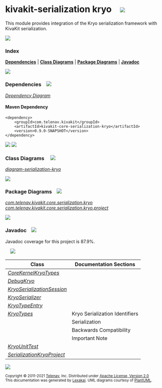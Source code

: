 # kivakit-serialization kryo &nbsp;&nbsp; <img src="https://www.kivakit.org/images/ice-32.png" srcset="https://www.kivakit.org/images/ice-32-2x.png 2x"/>

This module provides integration of the Kryo serialization framework with KivaKit serialization.

<img src="https://www.kivakit.org/images/horizontal-line-512.png" srcset="https://www.kivakit.org/images/horizontal-line-512-2x.png 2x"/>

### Index



[**Dependencies**](#dependencies) | [**Class Diagrams**](#class-diagrams) | [**Package Diagrams**](#package-diagrams) | [**Javadoc**](#javadoc)

<img src="https://www.kivakit.org/images/horizontal-line-512.png" srcset="https://www.kivakit.org/images/horizontal-line-512-2x.png 2x"/>

### Dependencies <a name="dependencies"></a> &nbsp;&nbsp; <img src="https://www.kivakit.org/images/dependencies-32.png" srcset="https://www.kivakit.org/images/dependencies-32-2x.png 2x"/>

[*Dependency Diagram*](https://www.kivakit.org/lexakai/kivakit/kivakit-core/serialization/kryo/documentation/diagrams/dependencies.svg)

#### Maven Dependency

    <dependency>
        <groupId>com.telenav.kivakit</groupId>
        <artifactId>kivakit-core-serialization-kryo</artifactId>
        <version>0.9.0-SNAPSHOT</version>
    </dependency>


<img src="https://www.kivakit.org/images/horizontal-line-128.png" srcset="https://www.kivakit.org/images/horizontal-line-128-2x.png 2x"/>

[//]: # (start-user-text)



[//]: # (end-user-text)

<img src="https://www.kivakit.org/images/horizontal-line-128.png" srcset="https://www.kivakit.org/images/horizontal-line-128-2x.png 2x"/>

### Class Diagrams <a name="class-diagrams"></a> &nbsp; &nbsp; <img src="https://www.kivakit.org/images/diagram-40.png" srcset="https://www.kivakit.org/images/diagram-40-2x.png 2x"/>

[*diagram-serialization-kryo*](https://www.kivakit.org/lexakai/kivakit/kivakit-core/serialization/kryo/documentation/diagrams/diagram-serialization-kryo.svg)

<img src="https://www.kivakit.org/images/horizontal-line-128.png" srcset="https://www.kivakit.org/images/horizontal-line-128-2x.png 2x"/>

### Package Diagrams <a name="package-diagrams"></a> &nbsp;&nbsp; <img src="https://www.kivakit.org/images/box-32.png" srcset="https://www.kivakit.org/images/box-32-2x.png 2x"/>

[*com.telenav.kivakit.core.serialization.kryo*](https://www.kivakit.org/lexakai/kivakit/kivakit-core/serialization/kryo/documentation/diagrams/com.telenav.kivakit.core.serialization.kryo.svg)  
[*com.telenav.kivakit.core.serialization.kryo.project*](https://www.kivakit.org/lexakai/kivakit/kivakit-core/serialization/kryo/documentation/diagrams/com.telenav.kivakit.core.serialization.kryo.project.svg)

<img src="https://www.kivakit.org/images/horizontal-line-128.png" srcset="https://www.kivakit.org/images/horizontal-line-128-2x.png 2x"/>

### Javadoc <a name="javadoc"></a> &nbsp;&nbsp; <img src="https://www.kivakit.org/images/books-32.png" srcset="https://www.kivakit.org/images/books-32-2x.png 2x"/>

Javadoc coverage for this project is 87.9%.  
  
&nbsp; &nbsp; <img src="https://www.kivakit.org/images/meter-90-96.png" srcset="https://www.kivakit.org/images/meter-90-96-2x.png 2x"/>




| Class | Documentation Sections |
|---|---|
| [*CoreKernelKryoTypes*](https://www.kivakit.org/javadoc/kivakit/kivakit.core.serialization.kryo/com/telenav/kivakit/core/serialization/kryo/CoreKernelKryoTypes.html) |  |  
| [*DebugKryo*](https://www.kivakit.org/javadoc/kivakit/kivakit.core.serialization.kryo/com/telenav/kivakit/core/serialization/kryo/DebugKryo.html) |  |  
| [*KryoSerializationSession*](https://www.kivakit.org/javadoc/kivakit/kivakit.core.serialization.kryo/com/telenav/kivakit/core/serialization/kryo/KryoSerializationSession.html) |  |  
| [*KryoSerializer*](https://www.kivakit.org/javadoc/kivakit/kivakit.core.serialization.kryo/com/telenav/kivakit/core/serialization/kryo/KryoSerializer.html) |  |  
| [*KryoTypeEntry*](https://www.kivakit.org/javadoc/kivakit/kivakit.core.serialization.kryo/com/telenav/kivakit/core/serialization/kryo/KryoTypeEntry.html) |  |  
| [*KryoTypes*](https://www.kivakit.org/javadoc/kivakit/kivakit.core.serialization.kryo/com/telenav/kivakit/core/serialization/kryo/KryoTypes.html) | Kryo Serialization Identifiers |  
| | Serialization |  
| | Backwards Compatibility |  
| | Important Note |  
| [*KryoUnitTest*](https://www.kivakit.org/javadoc/kivakit/kivakit.core.serialization.kryo/com/telenav/kivakit/core/serialization/kryo/KryoUnitTest.html) |  |  
| [*SerializationKryoProject*](https://www.kivakit.org/javadoc/kivakit/kivakit.core.serialization.kryo/com/telenav/kivakit/core/serialization/kryo/project/SerializationKryoProject.html) |  |  

[//]: # (start-user-text)



[//]: # (end-user-text)

<img src="https://www.kivakit.org/images/horizontal-line-512.png" srcset="https://www.kivakit.org/images/horizontal-line-512-2x.png 2x"/>

<sub>Copyright &#169; 2011-2021 [Telenav](http://telenav.com), Inc. Distributed under [Apache License, Version 2.0](LICENSE)</sub>  
<sub>This documentation was generated by [Lexakai](https://github.com/Telenav/lexakai). UML diagrams courtesy
of [PlantUML](http://plantuml.com).</sub>

